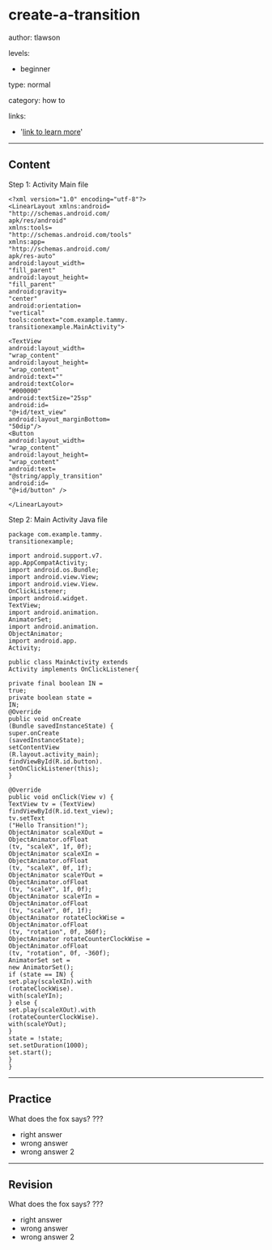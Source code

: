 # create-a-transition
author: tlawson

levels:

  - beginner

type: normal

category: how to

links:

  - '[link to learn more](https://enki.com)'

---
## Content
Step 1: Activity Main file
```
<?xml version="1.0" encoding="utf-8"?>
<LinearLayout xmlns:android=
"http://schemas.android.com/
apk/res/android"
xmlns:tools=
"http://schemas.android.com/tools"
xmlns:app=
"http://schemas.android.com/
apk/res-auto"
android:layout_width=
"fill_parent"
android:layout_height=
"fill_parent"
android:gravity=
"center"
android:orientation=
"vertical"
tools:context="com.example.tammy.
transitionexample.MainActivity">

<TextView
android:layout_width=
"wrap_content"
android:layout_height=
"wrap_content"
android:text=""
android:textColor=
"#000000"
android:textSize="25sp"
android:id=
"@+id/text_view"
android:layout_marginBottom=
"50dip"/>
<Button
android:layout_width=
"wrap_content"
android:layout_height=
"wrap_content"
android:text=
"@string/apply_transition"
android:id=
"@+id/button" />

</LinearLayout>
```

Step 2: Main Activity Java file

```
package com.example.tammy.
transitionexample;

import android.support.v7.
app.AppCompatActivity;
import android.os.Bundle;
import android.view.View;
import android.view.View.
OnClickListener;
import android.widget.
TextView;
import android.animation.
AnimatorSet;
import android.animation.
ObjectAnimator;
import android.app.
Activity;

public class MainActivity extends 
Activity implements OnClickListener{

private final boolean IN = 
true;
private boolean state = 
IN;
@Override
public void onCreate
(Bundle savedInstanceState) {
super.onCreate
(savedInstanceState);
setContentView
(R.layout.activity_main);
findViewById(R.id.button).
setOnClickListener(this);
}

@Override
public void onClick(View v) {
TextView tv = (TextView)
findViewById(R.id.text_view);
tv.setText
("Hello Transition!");
ObjectAnimator scaleXOut = 
ObjectAnimator.ofFloat
(tv, "scaleX", 1f, 0f);
ObjectAnimator scaleXIn = 
ObjectAnimator.ofFloat
(tv, "scaleX", 0f, 1f);
ObjectAnimator scaleYOut = 
ObjectAnimator.ofFloat
(tv, "scaleY", 1f, 0f);
ObjectAnimator scaleYIn = 
ObjectAnimator.ofFloat
(tv, "scaleY", 0f, 1f);
ObjectAnimator rotateClockWise = 
ObjectAnimator.ofFloat
(tv, "rotation", 0f, 360f);
ObjectAnimator rotateCounterClockWise = 
ObjectAnimator.ofFloat
(tv, "rotation", 0f, -360f);
AnimatorSet set = 
new AnimatorSet();
if (state == IN) {
set.play(scaleXIn).with
(rotateClockWise).
with(scaleYIn);
} else {
set.play(scaleXOut).with
(rotateCounterClockWise).
with(scaleYOut);
}
state = !state;
set.setDuration(1000);
set.start();
}
}
```
---
## Practice

What does the fox says?
???

* right answer
* wrong answer
* wrong answer 2

---
## Revision

What does the fox says?
???

* right answer
* wrong answer
* wrong answer 2
